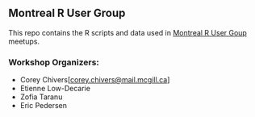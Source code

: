 ## Montreal R User Group

This repo contains the R scripts and data used in [Montreal R User Goup](http://www.meetup.com/Montreal-R-User-Group/) meetups.

### Workshop Organizers:
- Corey Chivers[corey.chivers@mail.mcgill.ca]
- Etienne Low-Decarie
- Zofia Taranu
- Eric Pedersen
